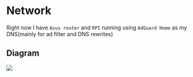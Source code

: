 # Network
Right now I have `Asus router` and `RPI` running using `AdGuard Home` as my DNS(mainly for ad filter and DNS rewrites)
## Diagram
![](../images/network.drawio)
